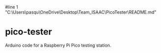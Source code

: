 #line 1 "C:\\Users\\pasqu\\OneDrive\\Desktop\\Team_ISAAC\\PicoTester\\README.md"
# pico-tester
Arduino code for a Raspberry Pi Pico testing station.
